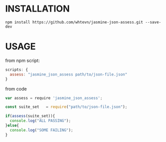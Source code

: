 INSTALLATION
============

    npm install https://github.com/whtevn/jasmine-json-assess.git --save-dev

USAGE
=====

from npm script:

```js
scripts: {
  assess: "jasmine_json_assess path/to/json-file.json"
}
```

from code

```js
var assess = require 'jasmine_json_assess';

const suite_set   = require("path/to/json-file.json");

if(assess(suite_set)){
  console.log("ALL PASSING");
}else{
  console.log("SOME FAILING");
}
```


